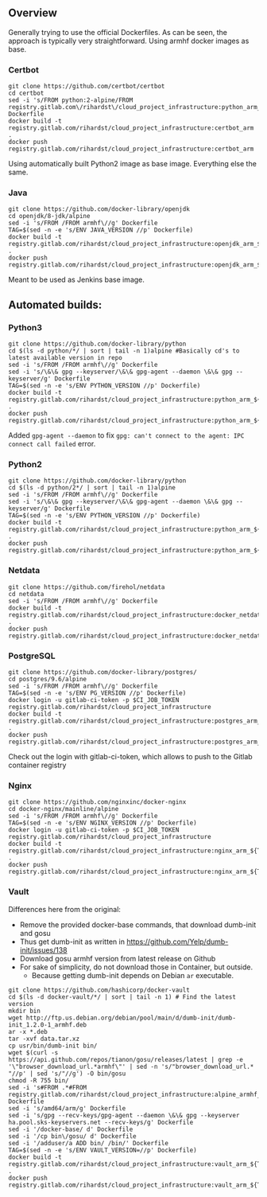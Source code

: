 ## Overview
Generally trying to use the official Dockerfiles. As can be seen, the approach is typically very straightforward. Using armhf docker images as base.

### Certbot
```
git clone https://github.com/certbot/certbot
cd certbot
sed -i 's/FROM python:2-alpine/FROM registry.gitlab.com\/rihardst\/cloud_project_infrastructure:python_arm_latest2/g' Dockerfile
docker build -t registry.gitlab.com/rihardst/cloud_project_infrastructure:certbot_arm .
docker push registry.gitlab.com/rihardst/cloud_project_infrastructure:certbot_arm
```
Using automatically built Python2 image as base image. Everything else the same.

### Java
```
git clone https://github.com/docker-library/openjdk
cd openjdk/8-jdk/alpine
sed -i 's/FROM /FROM armhf\//g' Dockerfile
TAG=$(sed -n -e 's/ENV JAVA_VERSION //p' Dockerfile)
docker build -t registry.gitlab.com/rihardst/cloud_project_infrastructure:openjdk_arm_${TAG} .
docker push registry.gitlab.com/rihardst/cloud_project_infrastructure:openjdk_arm_${TAG}
```
Meant to be used as Jenkins base image.

## Automated builds:
### Python3
```
git clone https://github.com/docker-library/python
cd $(ls -d python/*/ | sort | tail -n 1)alpine #Basically cd's to latest available version in repo
sed -i 's/FROM /FROM armhf\//g' Dockerfile
sed -i 's/\&\& gpg --keyserver/\&\& gpg-agent --daemon \&\& gpg --keyserver/g' Dockerfile
TAG=$(sed -n -e 's/ENV PYTHON_VERSION //p' Dockerfile)
docker build -t registry.gitlab.com/rihardst/cloud_project_infrastructure:python_arm_${TAG} .
docker push registry.gitlab.com/rihardst/cloud_project_infrastructure:python_arm_${TAG}
```
Added `gpg-agent --daemon` to fix `gpg: can't connect to the agent: IPC connect call failed` error.


### Python2
```
git clone https://github.com/docker-library/python
cd $(ls -d python/2*/ | sort | tail -n 1)alpine
sed -i 's/FROM /FROM armhf\//g' Dockerfile
sed -i 's/\&\& gpg --keyserver/\&\& gpg-agent --daemon \&\& gpg --keyserver/g' Dockerfile
TAG=$(sed -n -e 's/ENV PYTHON_VERSION //p' Dockerfile)
docker build -t registry.gitlab.com/rihardst/cloud_project_infrastructure:python_arm_${TAG} .
docker push registry.gitlab.com/rihardst/cloud_project_infrastructure:python_arm_${TAG}
```

### Netdata
```
git clone https://github.com/firehol/netdata
cd netdata
sed -i 's/FROM /FROM armhf\//g' Dockerfile
docker build -t registry.gitlab.com/rihardst/cloud_project_infrastructure:docker_netdata_arm .
docker push registry.gitlab.com/rihardst/cloud_project_infrastructure:docker_netdata_arm
```

### PostgreSQL
```
git clone https://github.com/docker-library/postgres/
cd postgres/9.6/alpine
sed -i 's/FROM /FROM armhf\//g' Dockerfile
TAG=$(sed -n -e 's/ENV PG_VERSION //p' Dockerfile)
docker login -u gitlab-ci-token -p $CI_JOB_TOKEN registry.gitlab.com/rihardst/cloud_project_infrastructure
docker build -t registry.gitlab.com/rihardst/cloud_project_infrastructure:postgres_arm_${TAG} .
docker push registry.gitlab.com/rihardst/cloud_project_infrastructure:postgres_arm_${TAG}
```
Check out the login with gitlab-ci-token, which allows to push to the Gitlab container registry

### Nginx
```
git clone https://github.com/nginxinc/docker-nginx
cd docker-nginx/mainline/alpine
sed -i 's/FROM /FROM armhf\//g' Dockerfile
TAG=$(sed -n -e 's/ENV NGINX_VERSION //p' Dockerfile)
docker login -u gitlab-ci-token -p $CI_JOB_TOKEN registry.gitlab.com/rihardst/cloud_project_infrastructure
docker build -t registry.gitlab.com/rihardst/cloud_project_infrastructure:nginx_arm_${TAG} .
docker push registry.gitlab.com/rihardst/cloud_project_infrastructure:nginx_arm_${TAG}
```

### Vault
Differences here from the original:
- Remove the provided docker-base commands, that download dumb-init and gosu
- Thus get dumb-init as written in https://github.com/Yelp/dumb-init/issues/138
- Download gosu armhf version from latest release on Github
- For sake of simplicity, do not download those in Container, but outside.
  - Because getting dumb-init depends on Debian `ar` executable.

```
git clone https://github.com/hashicorp/docker-vault
cd $(ls -d docker-vault/*/ | sort | tail -n 1) # Find the latest version
mkdir bin
wget http://ftp.us.debian.org/debian/pool/main/d/dumb-init/dumb-init_1.2.0-1_armhf.deb
ar -x *.deb
tar -xvf data.tar.xz
cp usr/bin/dumb-init bin/
wget $(curl -s https://api.github.com/repos/tianon/gosu/releases/latest | grep -e '\"browser_download_url.*armhf\"' | sed -n 's/"browser_download_url.* "//p' | sed 's/"//g') -O bin/gosu
chmod -R 755 bin/
sed -i 's#FROM .*#FROM registry.gitlab.com/rihardst/cloud_project_infrastructure:alpine_armhf_3.6.1#g' Dockerfile
sed -i 's/amd64/arm/g' Dockerfile
sed -i 's/gpg --recv-keys/gpg-agent --daemon \&\& gpg --keyserver ha.pool.sks-keyservers.net --recv-keys/g' Dockerfile
sed -i '/docker-base/ d' Dockerfile
sed -i '/cp bin\/gosu/ d' Dockerfile
sed -i '/adduser/a ADD bin/ /bin/' Dockerfile
TAG=$(sed -n -e 's/ENV VAULT_VERSION=//p' Dockerfile)
docker build -t registry.gitlab.com/rihardst/cloud_project_infrastructure:vault_arm_${TAG} .
docker push registry.gitlab.com/rihardst/cloud_project_infrastructure:vault_arm_${TAG}
```